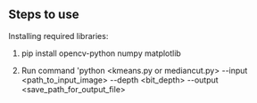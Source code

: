 ## Steps to use

Installing required libraries:
1. pip install opencv-python numpy matplotlib


1. Run command 'python <kmeans.py or mediancut.py> --input <path_to_input_image> --depth <bit_depth> --output <save_path_for_output_file>